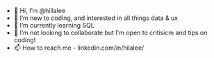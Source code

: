 - 👋 Hi, I’m @hillalee
- 👀 I’m new to coding, and interested in all things data & ux 
- 🌱 I’m currently learning SQL 
- 💞️ I’m not looking to collaborate but I'm open to critisicm and tips on coding!
- 📫 How to reach me - linkedin.com/in/hilalee/

<!---
hillalee/hillalee is a ✨ special ✨ repository because its `README.md` (this file) appears on your GitHub profile.
You can click the Preview link to take a look at your changes.
--->
